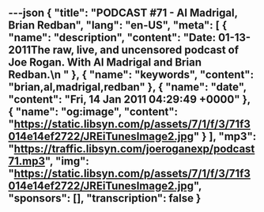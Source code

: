 ---json
{
  "title": "PODCAST #71 - Al Madrigal, Brian Redban",
  "lang": "en-US",
  "meta": [
    {
      "name": "description",
      "content": "Date: 01-13-2011The raw, live, and uncensored podcast of Joe Rogan. With Al Madrigal and Brian Redban.\n "
    },
    {
      "name": "keywords",
      "content": "brian,al,madrigal,redban"
    },
    {
      "name": "date",
      "content": "Fri, 14 Jan 2011 04:29:49 +0000"
    },
    {
      "name": "og:image",
      "content": "https://static.libsyn.com/p/assets/7/1/f/3/71f3014e14ef2722/JREiTunesImage2.jpg"
    }
  ],
  "mp3": "https://traffic.libsyn.com/joeroganexp/podcast71.mp3",
  "img": "https://static.libsyn.com/p/assets/7/1/f/3/71f3014e14ef2722/JREiTunesImage2.jpg",
  "sponsors": [],
  "transcription": false
}
---
<episode-header />

<timemark seconds="0" />

<transcribe-call-to-action />

<episode-footer />